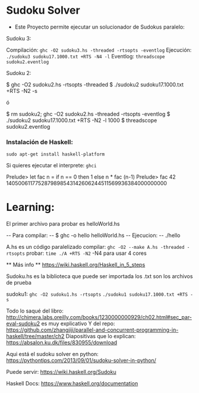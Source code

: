 # Sudoku Solver

* Este Proyecto permite ejecutar un solucionador de Sudokus paralelo:

Sudoku 3: 

Compilación: `ghc -O2 sudoku3.hs -threaded -rtsopts -eventlog`
Ejecución: `./sudoku3 sudoku17.1000.txt +RTS -N4 -l`
Eventlog: `threadscope sudoku2.eventlog`

Sudoku 2:

$ ghc -O2 sudoku2.hs -rtsopts -threaded
$ ./sudoku2 sudoku17.1000.txt +RTS -N2 -s

ó 

$ rm sudoku2; ghc -O2 sudoku2.hs -threaded -rtsopts -eventlog
$ ./sudoku2 sudoku17.1000.txt +RTS -N2 -l
1000
$ threadscope sudoku2.eventlog

### Instalación de Haskell:

`sudo apt-get install haskell-platform`

Si quieres ejecutar el interprete: `ghci`

Prelude> let fac n = if n == 0 then 1 else n * fac (n-1)
Prelude> fac 42
1405006117752879898543142606244511569936384000000000

# Learning:

El primer archivo para probar es helloWorld.hs

-- Para compilar:
-- $ ghc -o hello helloWorld.hs
-- Ejecucion:
-- ./hello

A.hs es un código paralelizado
compilar: `ghc -O2 --make A.hs -threaded -rtsopts`
probar: `time ./A +RTS -N2`   -N4 para usar 4 cores

** Más info ** https://wiki.haskell.org/Haskell_in_5_steps

Sudoku.hs es la biblioteca que puede ser importada
los .txt son los archivos de prueba

sudoku1: 
`ghc -O2 sudoku1.hs -rtsopts`
`./sudoku1 sudoku17.1000.txt +RTS -s`

Todo lo saqué del libro: http://chimera.labs.oreilly.com/books/1230000000929/ch02.html#sec_par-eval-sudoku2 es muy explicativo
Y del repo: https://github.com/zhangjiji/parallel-and-concurrent-programming-in-haskell/tree/master/ch2
Diapositivas que lo explican: https://absalon.ku.dk/files/830955/download

Aqui está el sudoku solver en python: https://pythontips.com/2013/09/01/sudoku-solver-in-python/

Puede servir: https://wiki.haskell.org/Sudoku

Haskell Docs: https://www.haskell.org/documentation